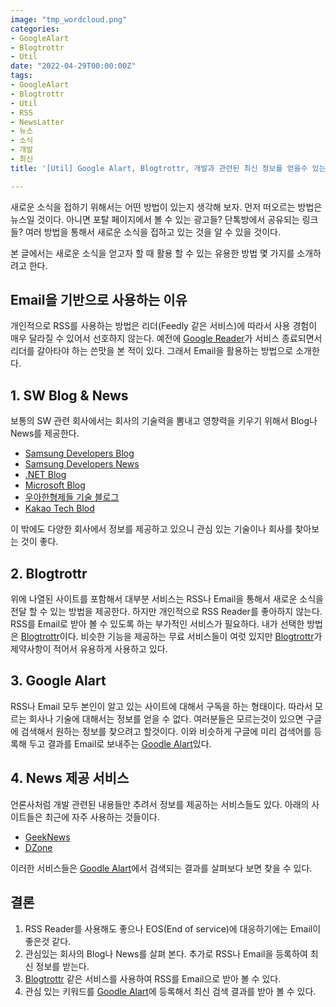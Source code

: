 ```yaml
---
image: "tmp_wordcloud.png"
categories:
- GoogleAlart
- Blogtrottr
- Util
date: "2022-04-29T00:00:00Z"
tags:
- GoogleAlart
- Blogtrottr
- Util
- RSS
- NewsLatter
- 뉴스
- 소식
- 개발
- 최신
title: '[Util] Google Alart, Blogtrottr, 개발과 관련된 최신 정보를 얻을수 있는 방법 소개'

---
```


새로운 소식을 접하기 위해서는 어떤 방법이 있는지 생각해 보자. 먼저 떠오르는 방법은 뉴스일 것이다. 아니면 포탈 페이지에서 볼 수 있는 광고들? 단톡방에서 공유되는 링크들? 여러 방법을 통해서 새로운 소식을 접하고 있는 것을 알 수 있을 것이다.

본 글에서는 새로운 소식을 얻고자 할 때 활용 할 수 있는 유용한 방법 몇 가지를 소개하려고 한다.

## Email을 기반으로 사용하는 이유

개인적으로 RSS를 사용하는 방법은 리더(Feedly 같은 서비스)에 따라서 사용 경험이 매우 달라질 수 있어서 선호하지 않는다. 예전에 [Google Reader](https://en.wikipedia.org/wiki/Google_Reader)가 서비스 종료되면서 리더를 갈아타야 하는 쓴맛을 본 적이 있다. 그래서 Email을 활용하는 방법으로 소개한다.

## 1. SW Blog & News

보통의 SW 관련 회사에서는 회사의 기술력을 뽐내고 영향력을 키우기 위해서 Blog나 News를 제공한다.

* [Samsung Developers Blog](https://developer.samsung.com/blog/en-us)
* [Samsung Developers News](https://developer.samsung.com/news/en-us)
* [.NET Blog](https://devblogs.microsoft.com/dotnet/)
* [Microsoft Blog](https://blogs.microsoft.com/)
* [우아한형제들 기술 블로그](https://techblog.woowahan.com/)
* [Kakao Tech Blod](https://tech.kakao.com/blog/)

이 밖에도 다양한 회사에서 정보를 제공하고 있으니 관심 있는 기술이나 회사를 찾아보는 것이 좋다.

## 2. Blogtrottr

위에 나열된 사이트를 포함해서 대부분 서비스는 RSS나 Email을 통해서 새로운 소식을 전달 할 수 있는 방법을 제공한다. 하지만 개인적으로 RSS Reader를 좋아하지 않는다. RSS를 Email로 받아 볼 수 있도록 하는 부가적인 서비스가 필요하다. 내가 선택한 방법은 [Blogtrottr](https://blogtrottr.com/)이다. 비슷한 기능을 제공하는 무료 서비스들이 여럿 있지만 [Blogtrottr](https://blogtrottr.com/)가 제약사항이 적어서 유용하게 사용하고 있다.

## 3. Google Alart

RSS나 Email 모두 본인이 알고 있는 사이트에 대해서 구독을 하는 형태이다. 따라서 모르는 회사나 기술에 대해서는 정보를 얻을 수 없다. 여러분들은 모르는것이 있으면 구글에 검색해서 원하는 정보를 찾으려고 할것이다. 이와 비슷하게 구글에 미리 검색어를 등록해 두고 결과를 Email로 보내주는 [Goodle Alart](https://www.google.co.kr/alerts)있다.

## 4. News 제공 서비스

언론사처럼 개발 관련된 내용들만 추려서 정보를 제공하는 서비스들도 있다. 아래의 사이트들은 최근에 자주 사용하는 것들이다.

* [GeekNews](https://news.hada.io/)
* [DZone](https://dzone.com/)

이러한 서비스들은 [Goodle Alart](https://www.google.co.kr/alerts)에서 검색되는 결과를 살펴보다 보면 찾을 수 있다.

## 결론

1. RSS Reader를 사용해도 좋으나 EOS(End of service)에 대응하기에는 Email이 좋은것 같다.
2. 관심있는 회사의 Blog나 News를 살펴 본다. 추가로 RSS나 Email을 등록하여 최신 정보를 받는다.
3. [Blogtrottr](https://blogtrottr.com/) 같은 서비스를 사용하여 RSS를 Email으로 받아 볼 수 있다.
4. 관심 있는 키워드를 [Goodle Alart](https://www.google.co.kr/alerts)에 등록해서 최신 검색 결과를 받아 볼 수 있다.
